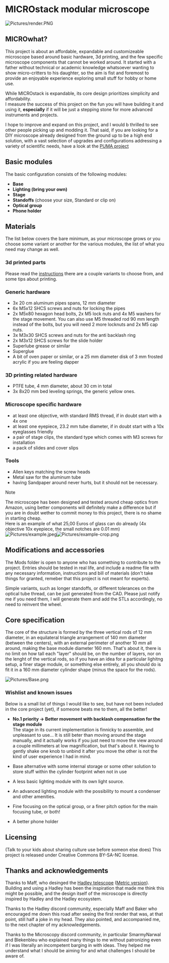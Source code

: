 # MICROstack modular microscope

![Pictures/render.PNG](/Pictures/render.PNG)

## MICROwhat?

This project is about an affordable, expandable and customizeable microscope based around basic hardware, 3d printing, and the few specific microscope components that cannot be worked around.
It started with a father without technical or academic knowledge whatsoever wanting to show micro-critters to his daughter, so the aim is fist and foremost to provide an enjoyable experience exploring small stuff for hobby or home use.

While MICROstack is expandable, its core design prioritizes simplicity and affordability.  
I measure the success of this project on the fun you will have building it and using it, **especially** if it will be just a stepping stone for more advanced instruments and projects.

I hope to improve and expand on this project, and I would b thrilled to see other people picking up and modding it.
That said, if you are looking for a DIY microscope already designed from the ground up to be a high end solution, with a vast selection of upgrades and configurations addressing a variety of scientific needs, have a look at the [PUMA project](https://github.com/TadPath/PUMA)

## Basic modules

The basic configuration consists of the following modules:

- **Base** 
- **Lighting (bring your own)** 
- **Stage** 
- **Standoffs** (choose your size, Standard or clip on)
- **Optical group** 
- **Phone holder** 

## Materials

The list below covers the bare minimum, as your microscope grows or you choose some variant or another for the various modules, the list of what you need may change as well.

### 3d printed parts
Please read the [instructions](/Instructions.md) there are a couple variants to choose from, and some tips about printing.

### Generic hardware
- 3x 20 cm aluminum pipes spans, 12 mm diameter 
- 6x M5x12 SHCS screws and nuts for locking the pipes
- 2x M5x80 hexagon head bolts, 2x M5 lock nuts and 4x M5 washers for the stage movement.  You can also use M5 threaded rod 90 mm length instead of the bolts, but you will need 2 more locknuts and 2x M5 cap nuts.
- 3x M3x30 SHCS screws and nuts for the anti backlash ring
- 2x M3x12 SHCS screws for the slide holder
- Superlube grease or similar
- Superglue
- A bit of oven paper or similar, or a 25 mm diameter disk of 3 mm frosted acrylic if you are feeling dapper

### 3D printing related hardware
- PTFE tube, 4 mm diameter, about 30 cm in total
- 3x 8x20 mm bed leveling springs, the generic yellow ones. 

### Microscope specific hardware
- at least one objective, with standard RMS thread, if in doubt start with a 4x one 
- at least one eyepiece, 23.2 mm tube diameter, if in doubt start with a 10x eyeglasses friendly
- a pair of stage clips, the standard type which comes with M3 screws for installation
- a pack of slides and cover slips

### Tools
- Allen keys matching the screw heads
- Metal saw for the aluminum tube
- having Sandpaper around never hurts, but it should not be necessary. 

>[!NOTE]
>The microscope has been designed and tested around cheap optics from Amazon, using better components will definitely make a difference but if you are in doubt wether to commit money to this project, there is no shame in starting cheap.  
>Here is an example of what 25,00 Euros of glass can do already (4x objective 10x eyepiece, the small notches are 0.01 mm)
>![Pictures/example.jpeg](/Pictures/example.jpeg)![Pictures/example-crop.png](/Pictures/example-crop.png)

## Modifications and accessories

The Mods folder is open to anyone who has something to contribute to the project.
Entries should be tested in real life, and include a readme file with any necessary information, instructions and bill of materials (don't take things for granted, remeber that this project is not meant for experts).

Simple variants, such as longer standoffs, or different tolerances on the optical tube thread, can be just generated from the CAD.
Please just notify me if you need them, I will generate them and add the STLs accordingly, no need to reinvent the wheel.

## Core specification
The core of the structure is formed by the three vertical rods of 12 mm diameter, in an equilateral triangle arrangement of 140 mm diameter (between the centers), with an external perimeter of another 10 mm all around, making the base module diameter 160 mm.
That's about it, there is no limit on how tall each "layer" should be, on the number of layers, nor on the lenght of the vertical rods, so if you have an idea for a particular lighitng setup, a finer stage module, or something else entirely, all you should do is fit it in a 160 mm diameter cylinder shape (minus the space for the rods).

![Pictures/Base.png](/Pictures/Base.png)

### Wishlist and known issues

Below is a small list of things I would like to see, but have not been included in the core project (yet), if someone beats me to them, all the better!

- **No.1 priority -> Better movement with backlash compensation for the stage module**  
The stage in its current implementation is finnicky to assemble, and unpleasant to use...   It is still beter than moving around the stage manually, and it actually works if you just need to move the view around a couple millimeters at low magnification, but that's about it.  Having to gently shake one knob to unbind it after you move the other is not the kind of user experience I had in mind.

- Base alternative with some internal storage or some other solution to store stuff within the cylinder footprint when not in use
- A less basic lighting module with its own light source.
- An advanced lighting module with the possibility to mount a condenser and other amenities.
- Fine focusing on the optical group, or a finer pitch option for the main focusing tube, or both!
- A better phone holder  

## Licensing
(Talk to your kids about sharing culture use before someon else does)
This project is released under Creative Commons BY-SA-NC license.

## Thanks and acknowledgements

Thanks to Maff, who desinged the [Hadley telescope](https://www.printables.com/it/model/224383-astronomical-telescope-hadley-an-easy-assembly-hig) ([Metric version](https://www.printables.com/it/model/268580-hadley-telescope-official-metric-remix)).
Building and using a Hadley has been the inspiration that made me think this might be possible, and the design itself of the microscope is directly inspired by Hadley and the Hadley ecosystem.

Thanks to the Hadley discord community, especially Maff and Baker who encouraged me down this road after seeing the first render that was, at that point, still half a joke in my head.
They also pointed, and accompanied me, to the next chapter of my acknowledgements.

Thanks to the Microscopy discord community, in particular SmarmyNarwal and Blekenbleu who explained many things to me without patronizing even if I was literally an incompetent barging in with ideas.
They helped me understand what I should be aiming for and what challenges I should be aware of.